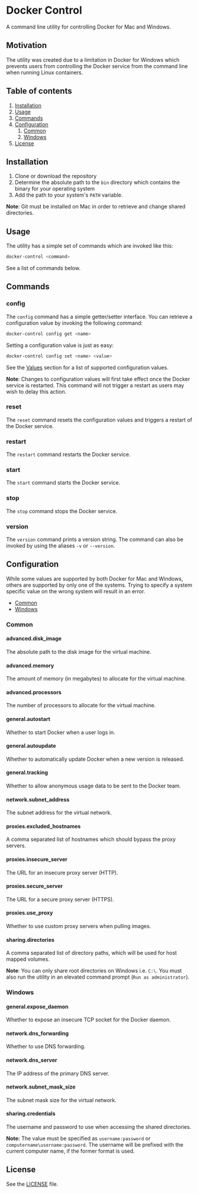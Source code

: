 # Docker Control

A command line utility for controlling Docker for Mac and Windows.

## Motivation

The utility was created due to a limitation in Docker for Windows which prevents
users from controlling the Docker service from the command line when running
Linux containers.

## Table of contents

1. [Installation](#installation)
1. [Usage](#usage)
1. [Commands](#commands)
1. [Configuration](#configuration)
    1. [Common](#common)
    1. [Windows](#windows)
1. [License](#license)

## Installation

1. Clone or download the repository
1. Determine the absolute path to the `bin` directory which contains the binary
   for your operating system
1. Add the path to your system's `PATH` variable.

**Note**: Git must be installed on Mac in order to retrieve and change
shared directories.

## Usage

The utility has a simple set of commands which are invoked like this:

```bash
docker-control <command>
```

See a list of commands below.

## Commands

### config

The `config` command has a simple getter/setter interface. You can retrieve a
configuration value by invoking the following command:

```bash
docker-control config get <name>
```

Setting a configuration value is just as easy:

```bash
docker-control config set <name> <value>
```

See the [Values](#values) section for a list of supported configuration values.

**Note**: Changes to configuration values will first take effect once the Docker
service is restarted. This command will not trigger a restart as users may wish
to delay this action.

### reset

The `reset` command resets the configuration values and triggers a restart of
the Docker service.

### restart

The `restart` command restarts the Docker service.

### start

The `start` command starts the Docker service.

### stop

The `stop` command stops the Docker service.

### version

The `version` command prints a version string. The command can also be invoked
by using the aliases `-v` or `--version`.

## Configuration

While some values are supported by both Docker for Mac and Windows, others are
supported by only one of the systems. Trying to specify a system specific value
on the wrong system will result in an error.

* [Common](#common)
* [Windows](#windows)

### Common

#### advanced.disk_image

The absolute path to the disk image for the virtual machine.

#### advanced.memory

The amount of memory (in megabytes) to allocate for the virtual machine.

#### advanced.processors

The number of processors to allocate for the virtual machine.

#### general.autostart

Whether to start Docker when a user logs in.

#### general.autoupdate

Whether to automatically update Docker when a new version is released.

#### general.tracking

Whether to allow anonymous usage data to be sent to the Docker team.

#### network.subnet_address

The subnet address for the virtual network.

#### proxies.excluded_hostnames

A comma separated list of hostnames which should bypass the proxy servers.

#### proxies.insecure_server

The URL for an insecure proxy server (HTTP).

#### proxies.secure_server

The URL for a secure proxy server (HTTPS).

#### proxies.use_proxy

Whether to use custom proxy servers when pulling images.

#### sharing.directories

A comma separated list of directory paths, which will be used for host mapped
volumes.

**Note**: You can only share root directories on Windows i.e. `C:\`. You must
also run the utility in an elevated command prompt (`Run as administrator`).

### Windows

#### general.expose_daemon

Whether to expose an insecure TCP socket for the Docker daemon.

#### network.dns_forwarding

Whether to use DNS forwarding.

#### network.dns_server

The IP address of the primary DNS server.

#### network.subnet_mask_size

The subnet mask size for the virtual network.

#### sharing.credentials

The username and password to use when accessing the shared directories.

**Note:** The value must be specified as `username:password` or
`computername\username:password`. The username will be prefixed with the current
computer name, if the former format is used.

## License

See the [LICENSE](LICENSE) file.
